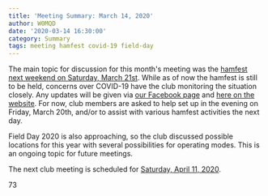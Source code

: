 ```yaml
---
title: 'Meeting Summary: March 14, 2020'
author: W0MQD
date: '2020-03-14 16:30:00'
category: Summary
tags: meeting hamfest covid-19 field-day
---
```


The main topic for discussion for this month's meeting was the [hamfest next weekend on Saturday, March 21st](/hamfests/archive/2020). While as of now the hamfest is still to be held, concerns over COVID-19 have the club monitoring the situation closely. Any updates will be given via [our Facebook page](https://www.facebook.com/BoonvilleAmateurRadioClub) and [here on the website](/). For now, club members are asked to help set up in the evening on Friday, March 20th, and/or to assist with various hamfest activities the next day.

Field Day 2020 is also approaching, so the club discussed possible locations for this year with several possibilities for operating modes. This is an ongoing topic for future meetings.

The next club meeting is scheduled for [Saturday, April 11, 2020](/about/meetings#meetings).

73
